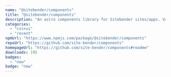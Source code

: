 ```yaml
---
name: "@sitebender/components"
title: "@sitebender/components"
description: "An astro components library for Sitebender sites/apps. Vanilla JS/CSS/HTML."
categories:
  - "css+ui"
  - "recent"
npmUrl: "https://www.npmjs.com/package/@sitebender/components"
repoUrl: "https://github.com/site-bender/components"
homepageUrl: "https://github.com/site-bender/components#readme"
downloads: 195
badges:
  - "new"
badge: "new"
---
```

